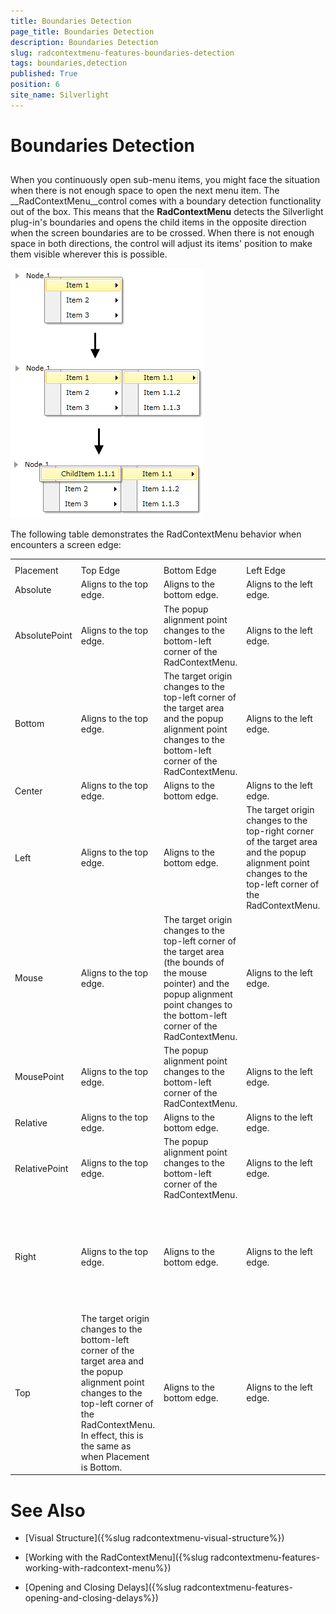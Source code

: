 ```yaml
---
title: Boundaries Detection
page_title: Boundaries Detection
description: Boundaries Detection
slug: radcontextmenu-features-boundaries-detection
tags: boundaries,detection
published: True
position: 6
site_name: Silverlight
---
```


# Boundaries Detection



## 

When you continuously open sub-menu items, you might face the situation when there is not enough space to open the next menu item. The __RadContextMenu__control comes with a boundary detection functionality out of the box. This means that the __RadContextMenu__ detects the Silverlight plug-in's boundaries and opens the child items in the opposite direction when the screen boundaries are to be crossed. When there is not enough space in both directions, the control will adjust its items' position to make them visible wherever this is possible.

![](images/RadContextMenu_Features_Boundaries_Detection_01.png)

The following table demonstrates the RadContextMenu behavior when encounters a screen edge:
<table><th><tr><td>Placement</td><td>Top Edge</td><td>Bottom Edge</td><td>Left Edge</td><td>Right Edge</td></tr></th><tr><td>Absolute</td><td>Aligns to the top edge.</td><td>Aligns to the bottom edge.</td><td>Aligns to the left edge.</td><td>Aligns to the right edge.</td></tr><tr><td>AbsolutePoint</td><td>Aligns to the top edge.</td><td>The popup alignment point changes to the bottom-left corner of the RadContextMenu.</td><td>Aligns to the left edge.</td><td>The popup alignment point changes to the top-right corner of the RadContextMenu.</td></tr><tr><td>Bottom</td><td>Aligns to the top edge.</td><td>The target origin changes to the top-left corner of the target area and the popup alignment point changes to the bottom-left corner of the RadContextMenu.</td><td>Aligns to the left edge.</td><td>Aligns to the right edge.</td></tr><tr><td>Center</td><td>Aligns to the top edge.</td><td>Aligns to the bottom edge.</td><td>Aligns to the left edge.</td><td>Aligns to the right edge.</td></tr><tr><td>Left</td><td>Aligns to the top edge.</td><td>Aligns to the bottom edge.</td><td>The target origin changes to the top-right corner of the target area and the popup alignment point changes to the top-left corner of the RadContextMenu. </td><td>Aligns to the right edge.</td></tr><tr><td>Mouse</td><td>Aligns to the top edge.</td><td>The target origin changes to the top-left corner of the target area (the bounds of the mouse pointer) and the popup alignment point changes to the bottom-left corner of the RadContextMenu.</td><td>Aligns to the left edge.</td><td>Aligns to the right edge.</td></tr><tr><td>MousePoint</td><td>Aligns to the top edge.</td><td>The popup alignment point changes to the bottom-left corner of the RadContextMenu.</td><td>Aligns to the left edge.</td><td>The popup alignment point changes to the top-right corner of the popup.</td></tr><tr><td>Relative</td><td>Aligns to the top edge.</td><td>Aligns to the bottom edge.</td><td>Aligns to the left edge.</td><td>Aligns to the right edge.</td></tr><tr><td>RelativePoint</td><td>Aligns to the top edge.</td><td>The popup alignment point changes to the bottom-left corner of the RadContextMenu.</td><td>Aligns to the left edge.</td><td>The popup alignment point changes to the top-right corner of the popup.</td></tr><tr><td>Right</td><td>Aligns to the top edge.</td><td>Aligns to the bottom edge.</td><td>Aligns to the left edge.</td><td>The target origin changes to the top-left corner of the target area and the popup alignment point changes to the top-right corner of the RadContextMenu.</td></tr><tr><td>Top</td><td>The target origin changes to the bottom-left corner of the target area and the popup alignment point changes to the top-left corner of the RadContextMenu. In effect, this is the same as when Placement is Bottom.</td><td>Aligns to the bottom edge.</td><td>Aligns to the left edge.</td><td>Aligns to the right edge.</td></tr></table>

# See Also

 * [Visual Structure]({%slug radcontextmenu-visual-structure%})

 * [Working with the RadContextMenu]({%slug radcontextmenu-features-working-with-radcontext-menu%})

 * [Opening and Closing Delays]({%slug radcontextmenu-features-opening-and-closing-delays%})
